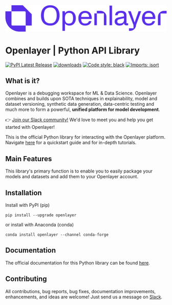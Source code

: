 <div align="left">
  <img src="docs/source/_static/logo-purple-text.svg"><br>
</div>

# Openlayer | Python API Library

[![PyPI Latest Release](https://img.shields.io/pypi/v/openlayer.svg)](https://pypi.org/project/openlayer/)
[![downloads](https://pepy.tech/badge/openlayer)](https://pepy.tech/project/openlayer)
[![Code style: black](https://img.shields.io/badge/code%20style-black-000000.svg)](https://github.com/psf/black)
[![Imports: isort](https://img.shields.io/badge/%20imports-isort-%231674b1?style=flat&labelColor=ef8336)](https://pycqa.github.io/isort/)

## What is it?

Openlayer is a debugging workspace for ML & Data Science. Openlayer combines and builds upon SOTA techniques in explainability, model and dataset versioning, synthetic data generation, data-centric testing and much more to form a powerful, **unified platform for model development**.

👉 [Join our Slack community!](https://l.linklyhq.com/l/1DG73) We'd love to meet you and help you get started with Openlayer!

This is the official Python library for interacting with the Openlayer platform. Navigate [here](https://docs.openlayer.com) for a quickstart guide and for in-depth tutorials.

## Main Features

This library's primary function is to enable you to easily package your models and datasets and add them to your Openlayer account.

## Installation

Install with PyPI (pip)

```console
pip install --upgrade openlayer
```

or install with Anaconda (conda)

```console
conda install openlayer --channel conda-forge
```

## Documentation

The official documentation for this Python library can be found [here](https://reference.openlayer.com).

## Contributing

All contributions, bug reports, bug fixes, documentation improvements, enhancements, and ideas are welcome! Just send us a message on [Slack](https://l.linklyhq.com/l/1DG73).
